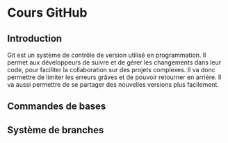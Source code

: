 # Cours GitHub

## Introduction

Git est un système de contrôle de version utilisé en programmation. Il permet aux développeurs de suivre et de gérer les changements dans leur code, pour faciliter la collaboration sur des projets complexes. Il va donc permettre de limiter les erreurs grâves et de pouvoir retourner en arrière. Il va aussi permettre de se partager des nouvelles versions plus facilement.

## Commandes de bases

## Système de branches